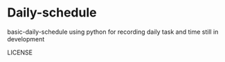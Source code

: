 # Daily-schedule
basic-daily-schedule using python
for recording daily task and time 
still in development


LICENSE

